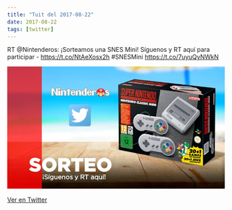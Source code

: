 ```yaml
---
title: "Tuit del 2017-08-22"
date: 2017-08-22
tags: [twitter]
---
```


RT @Nintenderos: ¡Sorteamos una SNES Mini! Síguenos y RT aquí para participar - https://t.co/NtAeXosx2h #SNESMini https://t.co/7uyuQyNWkN

![Imagen](/assets/images/900035388445773824-DH16swkXgAAAIbn.jpg)

[Ver en Twitter](https://twitter.com/i/web/status/900035388445773824)

